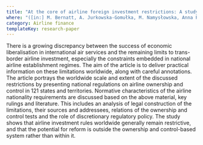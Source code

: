 ```yaml
---
title: "At the core of airline foreign investment restrictions: A study of 121 countries"
where: "([in:] M. Bernatt, A. Jurkowska-Gomułka, M. Namysłowska, Anna Piszcz (eds.), Challenges to Competition Law and Market Regulation. Jubilee Book Dedicated to Professor Tadeusz Skoczny, Warsaw: C.H. Beck, 2017, pp. 481–490)"
category: Airline finance
templateKey: research-paper
---
```


There is a growing discrepancy between the success of economic liberalisation in international air services and the remaining limits to trans-border airline investment, especially the constraints embedded in national airline establishment regimes. The aim of the article is to deliver practical information on these limitations worldwide, along with careful annotations. The article portrays the worldwide scale and extent of the discussed restrictions by presenting national regulations on airline ownership and control in 121 states and territories. Normative characteristics of the airline nationality requirements are discussed based on the above material, key rulings and literature. This includes an analysis of legal construction of the limitations, their sources and addressees, relations of the ownership and control tests and the role of discretionary regulatory policy. The study shows that airline investment rules worldwide generally remain restrictive, and that the potential for reform is outside the ownership and control-based system rather than within it.